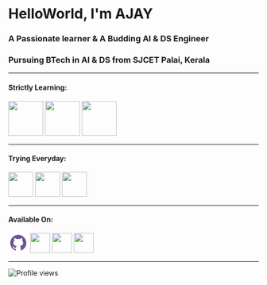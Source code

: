 # HelloWorld, I'm AJAY

### A Passionate learner & A Budding  AI & DS Engineer

### Pursuing BTech in AI & DS from SJCET Palai, Kerala
---

#### Strictly Learning:

[<img src="https://img.icons8.com/color/480/000000/c-programming.png" height='70'>](https://www.google.com/search?q=c+programming&sxsrf=APq-WBsl39GV81CI__BoZYBzVXrIVv7SZw%3A1643466577516&ei=UU_1YaiAH4ad4-EPu7Oi-Ao&ved=0ahUKEwjo7LWMltf1AhWGzjgGHbuZCK8Q4dUDCA4&uact=5&oq=c+programming&gs_lcp=Cgdnd3Mtd2l6EANKBAhBGABKBAhGGABQAFgAYMYBaABwAngAgAEAiAEAkgEAmAEAoAEBwAEB&sclient=gws-wiz)  [<img src="https://img.icons8.com/color/480/000000/java-coffee-cup-logo--v1.png" height='70'>](https://www.google.com/search?q=java&oq=java&aqs=chrome..69i57j69i59l3j69i60j69i65j69i60l2.1810j0j7&sourceid=chrome&ie=UTF-8)  [<img src='https://img.icons8.com/color/480/000000/python--v1.png' height='70'>](https://www.google.com/search?q=python+programming&sxsrf=APq-WBuymoiX93NwZGUwtZhHIcQPirA_zw%3A1643466570865&ei=Sk_1YduiNK3G4-EPmrWIqA4&oq=python+p&gs_lcp=Cgdnd3Mtd2l6EAMYAzIECCMQJzIECCMQJzIECCMQJzIICAAQgAQQsQMyCAgAEIAEELEDMggIABCABBCxAzIICAAQgAQQsQMyCAgAEIAEELEDMggIABCABBCxAzIFCAAQgAQ6BwgjELADECc6BwgAEEcQsAM6BwgAELADEEM6CggAEOQCELADGAA6EgguEMcBENEDEMgDELADEEMYAToMCC4QyAMQsAMQQxgBOgcIABCxAxBDOgcILhCxAxBDOgQIABBDSgQIQRgASgQIRhgBUL4LWN8PYLMgaAFwAngAgAGOAYgBlwKSAQMwLjKYAQCgAQHIARHAAQHaAQYIABABGAnaAQYIARABGAg&sclient=gws-wiz)  

---
#### Trying Everyday:
[<img src="https://img.icons8.com/color/480/000000/adobe-photoshop--v1.png" height='50'>](https://www.adobe.com/products/photoshop.html) [<img src="https://img.icons8.com/color/480/000000/adobe-illustrator--v1.png" height='50'>](https://www.adobe.com/products/illustrator.html)  [<img src="https://img.icons8.com/cute-clipart/256/000000/canva-app.png" height='50'>](https://www.canva.com/)

---
#### Available On:

  [<svg xmlns="http://www.w3.org/2000/svg" x="0px" y="0px"
width="40" height="40"
viewBox="0 0 172 172"
style=" fill:#000000;"><g fill="none" fill-rule="nonzero" stroke="none" stroke-width="1" stroke-linecap="butt" stroke-linejoin="miter" stroke-miterlimit="10" stroke-dasharray="" stroke-dashoffset="0" font-family="none" font-weight="none" font-size="none" text-anchor="none" style="mix-blend-mode: normal"><path d="M0,172v-172h172v172z" fill="none"></path><g fill="#6e5494"><path d="M86,16.125c-38.58981,0 -69.875,31.28519 -69.875,69.875c0,32.99444 22.876,60.63 53.62906,67.95613c-1.591,-0.37894 -3.16856,-0.80356 -4.71656,-1.28731v-16.00944c0,0 -2.62031,0.87344 -6.11406,0.87344c-9.77444,0 -13.83525,-8.72094 -14.84844,-13.10156c-0.61544,-2.66869 -2.22256,-5.19762 -3.94794,-6.74294c-2.06131,-1.83825 -3.02612,-1.84363 -3.03956,-2.4725c-0.02688,-1.31956 1.76837,-1.26581 2.62031,-1.26581c4.36719,0 7.67819,4.64669 9.21544,7.04931c3.80819,5.93131 7.89588,6.92569 10.00019,6.92569c2.62031,0 4.88319,-0.39238 6.44194,-1.14487c0.72025,-5.074 2.97775,-9.59438 6.65962,-12.83013c-16.38569,-3.27606 -27.95,-12.67425 -27.95,-27.95c0,-7.869 3.15781,-15.10106 8.41994,-20.941c-0.5375,-1.52381 -1.43244,-4.60638 -1.43244,-9.62931c0,-3.31906 0.23113,-7.39331 1.74688,-11.35469c0,0 9.96525,0.06987 19.36344,8.97088c4.33763,-1.26313 8.97894,-1.98338 13.82719,-1.98338c4.84825,0 9.48956,0.72025 13.82719,1.98338c9.39819,-8.901 19.36344,-8.97088 19.36344,-8.97088c1.52381,3.96138 1.74688,8.03563 1.74688,11.35469c0,5.41531 -0.72025,8.57313 -1.161,9.93569c5.10088,5.78619 8.1485,12.90537 8.1485,20.63463c0,15.27575 -11.56431,24.67394 -27.95,27.95c4.37525,3.84312 6.9875,9.44119 6.9875,15.72187v22.99694c-1.548,0.48644 -3.12287,0.90837 -4.71656,1.28731c30.75306,-7.32613 53.62906,-34.96169 53.62906,-67.95613c0,-38.58981 -31.28519,-69.875 -69.875,-69.875zM90.87244,155.68687c-1.60981,0.11288 -3.23306,0.18813 -4.87244,0.18813c1.63938,0 3.25994,-0.07794 4.87244,-0.18813zM101.54988,154.11737c-3.12825,0.71219 -6.33444,1.21206 -9.60781,1.48888c3.27338,-0.27681 6.47956,-0.77937 9.60781,-1.48888zM86,155.875c-1.63938,0 -3.26262,-0.07525 -4.87244,-0.18813c1.6125,0.11019 3.23306,0.18813 4.87244,0.18813zM80.05525,155.60625c-3.27069,-0.27681 -6.47956,-0.77669 -9.60513,-1.48888c3.12825,0.7095 6.33444,1.21206 9.60513,1.48888z"></path></g></g></svg height='10'>](https://github.com/004Ajay)  [<img src="https://img.icons8.com/color/480/000000/linkedin.png" height='40'>](https://www.linkedin.com/in/https://www.linkedin.com/in/ajay-t-shaju-976212183//)   [<img src="https://img.icons8.com/fluency/240/000000/instagram-new.png" height='40'>](https://www.instagram.com/https://www.instagram.com/mr_againster//)   [<img src="https://img.icons8.com/fluency/96/000000/domain.png" height='40'>](https://004ajay.github.io/)  

---


![Profile views](https://gpvc.arturio.dev/004Ajay)  
<!--















Strictly Learning: C, java, python, social connection

Available on: github, Linkedin & insta

active commits, profile view

-->
